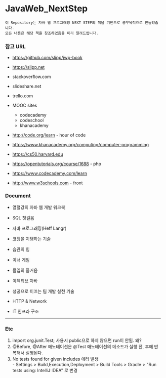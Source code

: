 # JavaWeb_NextStep

```text
이 Repository는 자바 웹 프로그래밍 NEXT STEP의 책을 기반으로 공부목적으로 만들었습니다.  
모든 내용은 해당 책을 참조하였음을 미리 알려드립니다.  
```  

### 참고 URL
* https://github.com/slipp/jwp-book
* https://slipp.net
  
* stackoverflow.com
* slideshare.net
* trello.com
* MOOC sites
  * codecademy
  * codeschool
  * khanacademy
* http://code.org/learn - hour of code
* https://www.khanacademy.org/computing/computer-programming
* https://cs50.harvard.edu
  
* https://opentutorials.org/course/1688 - php
* https://www.codecademy.com/learn
* http://www.w3schools.com - front

### Document
* 열혈강의 자바 웹 개발 워크북
* SQL 첫걸음
* 자바 프로그래밍(Heff Langr)
* 코딩을 지탱하는 기술
  
* 습관의 힘
* 이너 게임
* 몰입의 즐거움

* 이펙티브 자바
* 성공으로 이끄는 팀 개발 실천 기술
* HTTP & Network
* IT 인프라 구조

  
  
  
  
  
---
### Etc
  1. import org.junit.Test; 사용시 public으로 하지 않으면 run이 안됨. 왜?  
  2. @Before, @After 애노테이션은 @Test 애노테이션의 메소드가 실행 전, 후에 반복해서 실행된다.  
  3. No tests found for given includes 에러 발생  
    - Settings > Build,Execution,Deployment > Build Tools > Gradle > "Run tests using:  IntelliJ IDEA" 로 변경  



